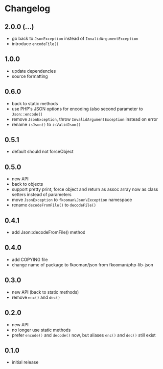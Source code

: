 # Changelog

## 2.0.0 (...)
- go back to `JsonException` instead of `InvalidArgumentException`
- introduce `encodeFile()`

## 1.0.0
- update dependencies
- source formatting

## 0.6.0
- back to static methods
- use PHP's JSON options for encoding (also second parameter to 
  `Json::encode()`
- remove `JsonException`, throw `InvalidArgumentException` instead on error
- rename `isJson()` to `isValidJson()`

## 0.5.1
- default should not forceObject

## 0.5.0
- new API
- back to objects
- support pretty print, force object and return as assoc array now as 
  class setters instead of parameters
- move `JsonException` to `fkooman\Json\Exception` namespace
- rename `decodeFromFile()` to `decodeFile()`

## 0.4.1
- add Json::decodeFromFile() method

## 0.4.0
- add COPYING file
- change name of package to fkooman/json from fkooman/php-lib-json

## 0.3.0
- new API (back to static methods)
- remove `enc()` and `dec()`

## 0.2.0
- new API
- no longer use static methods
- prefer `encode()` and `decode()` now, but aliases `enc()` and `dec()` still 
  exist

## 0.1.0
- initial release
